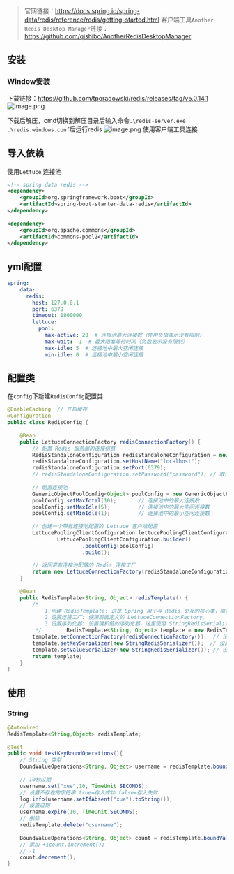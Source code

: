 > 官网链接：https://docs.spring.io/spring-data/redis/reference/redis/getting-started.html
> 客户端工具`Another Redis Desktop Manager`链接：https://github.com/qishibo/AnotherRedisDesktopManager

## 安装
### Window安装
下载链接：https://github.com/tporadowski/redis/releases/tag/v5.0.14.1
![image.png](https://cdn.jsdelivr.net/gh/xuezhaorong/Picgo//Source/fix-dir/picgo/picgo-clipboard-images/2025/03/14/23-11-36-eaa59a980a5209d21fbd6dd68406f422-20250314231135-49370b.png)

下载后解压，cmd切换到解压目录后输入命令`.\redis-server.exe .\redis.windows.conf`后运行redis
![image.png](https://cdn.jsdelivr.net/gh/xuezhaorong/Picgo//Source/fix-dir/picgo/picgo-clipboard-images/2025/03/14/23-13-31-40e08f1fe7669f73cee60f3e49d8e02e-20250314231329-975f3f.png)
使用客户端工具连接
## 导入依赖
使用`Lettuce` 连接池
```xml
<!-- spring data redis -->  
<dependency>  
    <groupId>org.springframework.boot</groupId>  
    <artifactId>spring-boot-starter-data-redis</artifactId>  
</dependency>  
  
<dependency>  
    <groupId>org.apache.commons</groupId>  
    <artifactId>commons-pool2</artifactId>  
</dependency>
```

## yml配置
```yml
spring:
	data:  
	  redis:  
		host: 127.0.0.1  
		port: 6379  
		timeout: 1800000  
		lettuce:  
		  pool:  
			max-active: 20  # 连接池最大连接数（使用负值表示没有限制）  
			max-wait: -1  # 最大阻塞等待时间（负数表示没有限制）  
			max-idle: 5  # 连接池中最大空闲连接  
			min-idle: 0  # 连接池中最小空闲连接
```

## 配置类
在`config`下新建`RedisConfig`配置类
```java
@EnableCaching  // 开启缓存  
@Configuration  
public class RedisConfig {  
  
    @Bean  
    public LettuceConnectionFactory redisConnectionFactory() {  
        // 配置 Redis 服务器的连接信息  
        RedisStandaloneConfiguration redisStandaloneConfiguration = new RedisStandaloneConfiguration();  
        redisStandaloneConfiguration.setHostName("localhost");  
        redisStandaloneConfiguration.setPort(6379);  
        // redisStandaloneConfiguration.setPassword("password"); // 取消注释以设置密码  
  
        // 配置连接池  
        GenericObjectPoolConfig<Object> poolConfig = new GenericObjectPoolConfig<>();  
        poolConfig.setMaxTotal(10);       // 连接池中的最大连接数  
        poolConfig.setMaxIdle(5);         // 连接池中的最大空闲连接数  
        poolConfig.setMinIdle(1);         // 连接池中的最小空闲连接数  
  
        // 创建一个带有连接池配置的 Lettuce 客户端配置  
        LettucePoolingClientConfiguration lettucePoolingClientConfiguration =  
                LettucePoolingClientConfiguration.builder()  
                        .poolConfig(poolConfig)  
                        .build();  
  
        // 返回带有连接池配置的 Redis 连接工厂  
        return new LettuceConnectionFactory(redisStandaloneConfiguration, lettucePoolingClientConfiguration);  
    }  
  
    @Bean  
    public RedisTemplate<String, Object> redisTemplate() {  
        /*  
            1.创建 RedisTemplate: 这是 Spring 用于与 Redis 交互的核心类，简化了与 Redis 的交互。  
            2.设置连接工厂: 使用前面定义的 LettuceConnectionFactory。  
            3.设置序列化器: 设置键和值的序列化器，这里使用 StringRedisSerializer 来将键和值序列化为字符串。  
         */        RedisTemplate<String, Object> template = new RedisTemplate<>();  
        template.setConnectionFactory(redisConnectionFactory());  // 设置连接工厂  
        template.setKeySerializer(new StringRedisSerializer());  // 设置键的序列化器  
        template.setValueSerializer(new StringRedisSerializer()); // 设置值的序列化器  
        return template;  
    }  
}
```

## 使用
### String
```java
@Autowired  
RedisTemplate<String,Object> redisTemplate;  
  
@Test  
public void testKeyBoundOperations(){  
	// String 类型  
	BoundValueOperations<String, Object> username = redisTemplate.boundValueOps("username");  
	  
	// 10秒过期  
	username.set("xue",10, TimeUnit.SECONDS);  
	// 设置不存在的字符串 true=存入成功 false=存入失败  
	log.info(username.setIfAbsent("xue").toString());  
	// 设置过期  
	username.expire(10, TimeUnit.SECONDS);  
	// 删除  
	redisTemplate.delete("username");  
	  
	BoundValueOperations<String, Object> count = redisTemplate.boundValueOps("count");  
	// 累加 +1count.increment();  
	// -1  
	count.decrement();
}
```